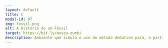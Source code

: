 ```yaml
---
layout: default
title: C
modal-id: 07
img: fossil.png
alt: A História de um Fóssil
target: https://bit.ly/museu-zumbi
description: Ambiente que simula o uso do método dedutivo para, a partir de evidências, deduzir uma nova informação. Neste ambiente/jogo, o usuário assume o papel de um médico que deve diagnosticar zumbis.
---
```

